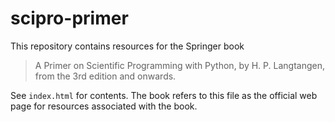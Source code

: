 # scipro-primer

This repository contains resources for the Springer book

> A Primer on Scientific Programming with Python, by H. P. Langtangen,
> from the 3rd edition and onwards.

See `index.html` for contents. The book refers to this file as the
official web page for resources associated with the book.
